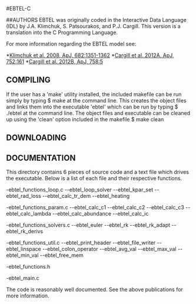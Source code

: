 #EBTEL-C

##AUTHORS
EBTEL was originally coded in the Interactive Data Language (IDL) by J.A. Klimchuk, S. Patsourakos, and P.J. Cargill. This version is a translation into the C Programming Language.

For more information regarding the EBTEL model see:

*<a href="http://adsabs.harvard.edu/abs/2008ApJ...682.1351K">Klimchuk et al. 2008, ApJ, 682:1351-1362</a>
*<a href="http://adsabs.harvard.edu/abs/2012ApJ...752..161C">Cargill et al. 2012A, ApJ, 752:161</a>
*<a href="http://adsabs.harvard.edu/abs/2012ApJ...758....5C">Cargill et al. 2012B, ApJ, 758:5</a>

COMPILING
------------------
If the user has a 'make' utility installed, the included makefile can be run simply by typing
$ make
at the command line. This creates the object files and links them into the executable 'ebtel' which can be run by typing
$ ./ebtel
at the command line. The object files and executable can be cleaned up using the 'clean' option included in the makefile
$ make clean

DOWNLOADING
------------------

DOCUMENTATION
------------------
This directory contains 6 pieces of source code and a text file which drives the executable. Below is a list of each file and their respective functions.

-ebtel_functions_loop.c
--ebtel_loop_solver
--ebtel_kpar_set
--ebtel_rad_loss
--ebtel_calc_tr_dem
--ebtel_heating

-ebtel_functions_param.c
--ebtel_calc_c1
--ebtel_calc_c2
--ebtel_calc_c3
--ebtel_calc_lambda
--ebtel_calc_abundance
--ebtel_calc_ic

-ebtel_functions_solvers.c
--ebtel_euler
--ebtel_rk
--ebtel_rk_adapt
--ebtel_rk_derivs

-ebtel_functions_util.c
--ebtel_print_header
--ebtel_file_writer
--ebtel_linspace
--ebtel_colon_operator
--ebtel_avg_val
--ebtel_max_val
--ebtel_min_val
--ebtel_free_mem

-ebtel_functions.h

-ebtel_main.c

The code is reasonably well documented. See the above publications for more information.
